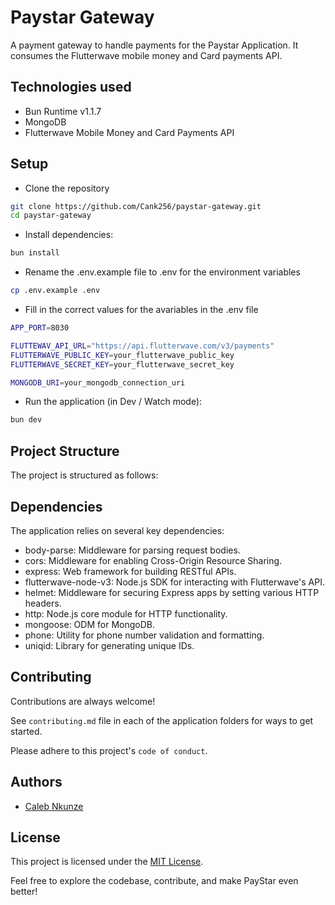 # Paystar Gateway

A payment gateway to handle payments for the Paystar Application. It consumes the Flutterwave mobile money and Card payments API.

## Technologies used
- Bun Runtime v1.1.7
- MongoDB
- Flutterwave Mobile Money and Card Payments API

## Setup
- Clone the repository
```bash
git clone https://github.com/Cank256/paystar-gateway.git
cd paystar-gateway
```

- Install dependencies:

```bash
bun install
```

- Rename the .env.example file to .env for the environment variables
```bash
cp .env.example .env
```

- Fill in the correct values for the avariables in the .env file
```bash
APP_PORT=8030

FLUTTEWAV_API_URL="https://api.flutterwave.com/v3/payments"
FLUTTERWAVE_PUBLIC_KEY=your_flutterwave_public_key
FLUTTERWAVE_SECRET_KEY=your_flutterwave_secret_key

MONGODB_URI=your_mongodb_connection_uri
```

- Run the application (in Dev / Watch mode):

```bash
bun dev
```
## Project Structure
The project is structured as follows:


## Dependencies
The application relies on several key dependencies:
- body-parse: Middleware for parsing request bodies.
- cors: Middleware for enabling Cross-Origin Resource Sharing.
- express: Web framework for building RESTful APIs.
- flutterwave-node-v3: Node.js SDK for interacting with Flutterwave's API.
- helmet: Middleware for securing Express apps by setting various HTTP headers.
- http: Node.js core module for HTTP functionality.
- mongoose: ODM for MongoDB.
- phone: Utility for phone number validation and formatting.
- uniqid: Library for generating unique IDs.

## Contributing

Contributions are always welcome!

See `contributing.md` file in each of the application folders for ways to get started.

Please adhere to this project's `code of conduct`.


## Authors

- [Caleb Nkunze](https://www.github.com/Cank256)


## License

This project is licensed under the [MIT License](LICENSE).

Feel free to explore the codebase, contribute, and make PayStar even better!
